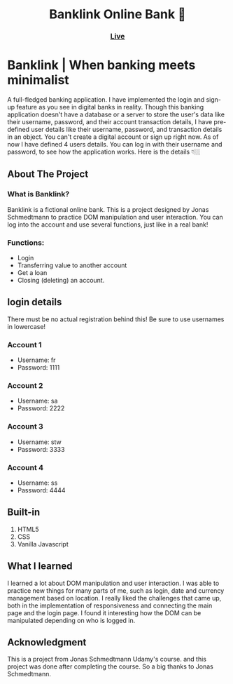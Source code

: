 <h1 align="center">Banklink Online Bank 🏦</h1>

### <h3 align="center"> [Live](https://kokenydaniel.github.io/Bankist/)</h3>

# Banklink | When banking meets minimalist

A full-fledged banking application. I have implemented the login and sign-up feature as you see in digital banks in reality. Though this banking application doesn't have a database or a server to store the user's data like their username, password, and their account transaction details, I have pre-defined user details like their username, password, and transaction details in an object. You can't create a digital account or sign up right now. As of now I have defined 4 users details. You can log in with their username and password, to see how the application works. Here is the details 👇🏼


## About The Project

### What is Banklink?

Banklink is a fictional online bank. This is a project designed by Jonas Schmedtmann to practice DOM manipulation and user interaction. You can log into the account and use several functions, just like in a real bank!

### Functions:

- Login
- Transferring value to another account
- Get a loan
- Closing (deleting) an account.

## login details

There must be no actual registration behind this! Be sure to use usernames in lowercase!

### Account 1

- Username: fr
- Password: 1111

### Account 2

- Username: sa
- Password: 2222

### Account 3

- Username: stw
- Password: 3333

### Account 4

- Username: ss
- Password: 4444

## Built-in

1. HTML5
2. CSS
3. Vanilla Javascript

## What I learned

I learned a lot about DOM manipulation and user interaction. I was able to practice new things for many parts of me, such as login, date and currency management based on location. I really liked the challenges that came up, both in the implementation of responsiveness and connecting the main page and the login page. I found it interesting how the DOM can be manipulated depending on who is logged in.

## Acknowledgment

This is a project from Jonas Schmedtmann Udamy's course. and this project was done after completing the course. So a big thanks to Jonas Schmedtmann.
